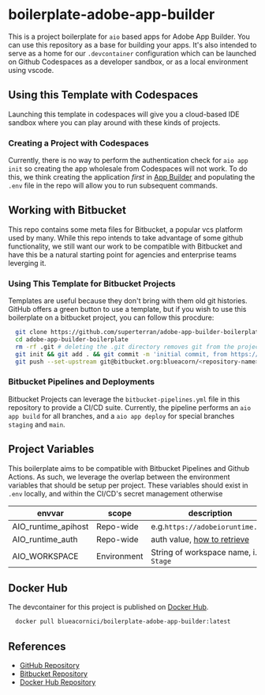 # boilerplate-adobe-app-builder

This is a project boilerplate for `aio` based apps for Adobe App Builder. You can use this repository
as a base for building your apps. It's also intended to serve as a home for our `.devcontainer` configuration
which can be launched on Github Codespaces as a developer sandbox, or as a local environment using vscode. 

## Using this Template with Codespaces

Launching this template in codespaces will give you a cloud-based IDE 
sandbox where you can play around with these kinds of projects. 

### Creating a Project with Codespaces

Currently, there is no way to perform the authentication check for `aio app init` so creating the app wholesale from Codespaces will not work. To do this, we think creating the application _first_ in [App Builder](https://developer.adobe.com/) and populating the `.env` file in the repo will allow you to run subsequent commands. 

## Working with Bitbucket

This repo contains some meta files for Bitbucket, a popular vcs platform used by many. While this repo intends to take
advantage of some github functionality, we still want our work to be compatible with Bitbucket and have this be a
natural starting point for agencies and enterprise teams leverging it. 

### Using This Template for Bitbucket Projects

Templates are useful because they don't bring with them old git histories. GitHub offers a green button to use a template, but 
if you wish to use this boilerplate on a bitbucket project, you can follow this procdure:

```bash
  git clone https://github.com/superterran/adobe-app-builder-boilerplate.git 
  cd adobe-app-builder-boilerplate
  rm -rf .git # deleting the .git directory removes git from the project, we just need to configure git for this project
  git init && git add . && git commit -m 'initial commit, from https://github.com/superterran/adobe-app-builder-boilerplate/tree/main'
  git push --set-upstream git@bitbucket.org:blueacorn/<repository-name>.git main
```

### Bitbucket Pipelines and Deployments

Bitbucket Projects can leverage the `bitbucket-pipelines.yml` file in this repository to provide a CI/CD suite. Currently, 
the pipeline performs an `aio app build` for all branches, and a `aio app deploy` for special branches `staging` and `main`.

## Project Variables

This boilerplate aims to be compatible with Bitbucket Pipelines and Github Actions. As such, we leverage the overlap between the environment variables that should be setup per project. These variables should exist in `.env` locally, and within the CI/CD's secret management otherwise

| envvar                         | scope | description                                   |
| ------------------------------ |-------| --------------------------------------------- |
| AIO_runtime_apihost            | Repo-wide   | e.g.`https://adobeioruntime.net`            |
| AIO_runtime_auth               | Repo-wide   | auth value, [how to retrieve](https://developer.adobe.com/app-builder/docs/resources/ci-cd/lesson1/#github-secrets)   |
| AIO_WORKSPACE                  | Environment | String of workspace name, i.e.` Stage`      |

## Docker Hub

The devcontainer for this project is published on [Docker Hub](https://hub.docker.com/repository/docker/blueacornici/boilerplate-adobe-app-builder/general).

```bash
  docker pull blueacornici/boilerplate-adobe-app-builder:latest
```

## References

* [GitHub Repository](https://github.com/superterran/boilerplate-adobe-app-builder)
* [Bitbucket Repository](https://bitbucket.org/blueacorn/boilerplate-adobe-app-builder/src/main/)
* [Docker Hub Repository](https://hub.docker.com/repository/docker/blueacornici/boilerplate-adobe-app-builder/general)
